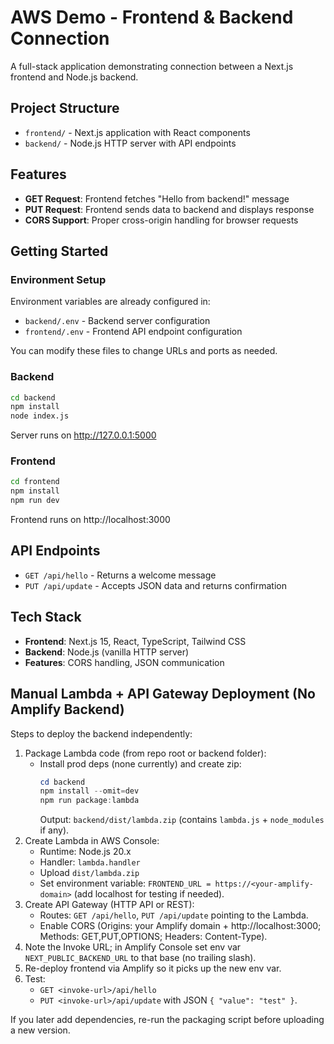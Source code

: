 # AWS Demo - Frontend & Backend Connection

A full-stack application demonstrating connection between a Next.js frontend and Node.js backend.

## Project Structure

- `frontend/` - Next.js application with React components
- `backend/` - Node.js HTTP server with API endpoints

## Features

- **GET Request**: Frontend fetches "Hello from backend!" message
- **PUT Request**: Frontend sends data to backend and displays response
- **CORS Support**: Proper cross-origin handling for browser requests

## Getting Started

### Environment Setup

Environment variables are already configured in:
- `backend/.env` - Backend server configuration
- `frontend/.env` - Frontend API endpoint configuration

You can modify these files to change URLs and ports as needed.

### Backend
```bash
cd backend
npm install
node index.js
```
Server runs on http://127.0.0.1:5000

### Frontend
```bash
cd frontend
npm install
npm run dev
```
Frontend runs on http://localhost:3000

## API Endpoints

- `GET /api/hello` - Returns a welcome message
- `PUT /api/update` - Accepts JSON data and returns confirmation

## Tech Stack

- **Frontend**: Next.js 15, React, TypeScript, Tailwind CSS
- **Backend**: Node.js (vanilla HTTP server)
- **Features**: CORS handling, JSON communication

## Manual Lambda + API Gateway Deployment (No Amplify Backend)

Steps to deploy the backend independently:

1. Package Lambda code (from repo root or backend folder):
	- Install prod deps (none currently) and create zip:
	  ```powershell
	  cd backend
	  npm install --omit=dev
	  npm run package:lambda
	  ```
	  Output: `backend/dist/lambda.zip` (contains `lambda.js` + `node_modules` if any).
2. Create Lambda in AWS Console:
	- Runtime: Node.js 20.x
	- Handler: `lambda.handler`
	- Upload `dist/lambda.zip`
	- Set environment variable: `FRONTEND_URL = https://<your-amplify-domain>` (add localhost for testing if needed).
3. Create API Gateway (HTTP API or REST):
	- Routes: `GET /api/hello`, `PUT /api/update` pointing to the Lambda.
	- Enable CORS (Origins: your Amplify domain + http://localhost:3000; Methods: GET,PUT,OPTIONS; Headers: Content-Type).
4. Note the Invoke URL; in Amplify Console set env var `NEXT_PUBLIC_BACKEND_URL` to that base (no trailing slash).
5. Re-deploy frontend via Amplify so it picks up the new env var.
6. Test:
	- `GET <invoke-url>/api/hello`
	- `PUT <invoke-url>/api/update` with JSON `{ "value": "test" }`.

If you later add dependencies, re-run the packaging script before uploading a new version.
